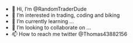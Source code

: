 - 👋 Hi, I’m @RandomTraderDude
- 👀 I’m interested in trading, coding and biking
- 🌱 I’m currently learning ...
- 💞️ I’m looking to collaborate on ...
- 📫 How to reach me twitter @Thomas43882156

<!---
RandomTraderDude/RandomTraderDude is a ✨ special ✨ repository because its `README.md` (this file) appears on your GitHub profile.
You can click the Preview link to take a look at your changes.
--->
